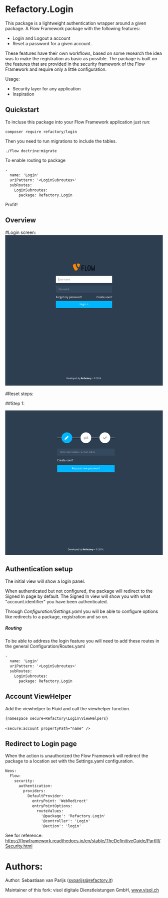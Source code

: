 Refactory.Login
==================================================================================================================================================================

This package is a lightweight authentication wrapper around a given package.
A Flow Framework package with the following features:

 - Login and Logout a account
 - Reset a password for a given account.

These features have their own workflows, based on some research the idea was to make the registration as basic as possible.
The package is built on the features that are provided in the security framework of the Flow Framework and require only a little configuration.

Usage:
- Security layer for any application
- Inspiration

Quickstart
----------

To incluse this package into your Flow Framework application just run:

	composer require refactory/login

Then you need to run migrations to include the tables.

	./flow doctrine:migrate

To enable routing to package

	-
	  name: 'Login'
	  uriPattern: '<LoginSubroutes>'
	  subRoutes:
	    LoginSubroutes:
	      package: Refactory.Login

Profit!

Overview
--------

#Login screen:
![Login Screen](Documentation/Images/LoginScreen.png)

#Reset steps:

##Step 1:

![Reset Password Screen](Documentation/Images/ResetPassword.png)


Authentication setup
--------------------

The initial view will show a login panel.

When authenticated but not configured, the package will redirect to the Signed In page by default.
The Signed In view will show you with what "account.identifier" you have been authenticated.

Through *Configuration/Settings.yaml* you will be able to configure options like redirects to a package, registration and so on.

##### Routing

To be able to address the login feature you will need to add these routes in the general Configuration/Routes.yaml

	-
	  name: 'Login'
	  uriPattern: '<LoginSubroutes>'
	  subRoutes:
	    LoginSubroutes:
	      package: Refactory.Login

Account ViewHelper
------------------

Add the viewhelper to Fluid and call the viewhelper function.

	{namespace secure=Refactory\Login\ViewHelpers}

	<secure:account propertyPath="name" />

Redirect to Login page
----------------------

When the action is unauthorized the Flow Framework will redirect the package to a location set with the Settings.yaml configuration.

	Neos:
	  Flow:
	    security:
	      authentication:
	        providers:
	          DefaultProvider:
	            entryPoint: 'WebRedirect'
	            entryPointOptions:
	              routeValues:
	                '@package': 'Refactory.Login'
	                '@controller': 'Login'
	                '@action': 'login'

See for reference: https://flowframework.readthedocs.io/en/stable/TheDefinitiveGuide/PartIII/Security.html


# Authors:

Author: Sebastiaan van Parijs (<svparijs@refactory.it>) 

Maintainer of this fork: visol digitale Dienstleistungen GmbH, www.visol.ch
